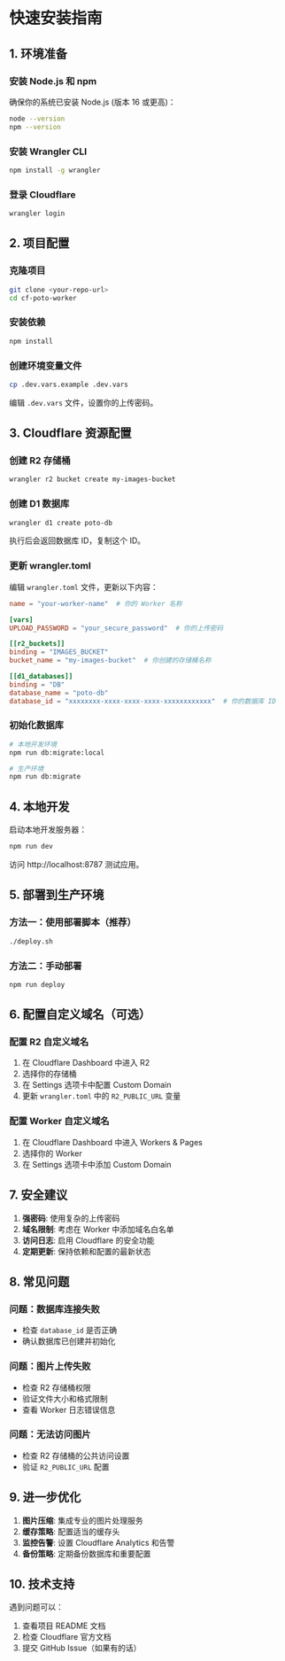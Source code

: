 # 快速安装指南

## 1. 环境准备

### 安装 Node.js 和 npm
确保你的系统已安装 Node.js (版本 16 或更高)：
```bash
node --version
npm --version
```

### 安装 Wrangler CLI
```bash
npm install -g wrangler
```

### 登录 Cloudflare
```bash
wrangler login
```

## 2. 项目配置

### 克隆项目
```bash
git clone <your-repo-url>
cd cf-poto-worker
```

### 安装依赖
```bash
npm install
```

### 创建环境变量文件
```bash
cp .dev.vars.example .dev.vars
```
编辑 `.dev.vars` 文件，设置你的上传密码。

## 3. Cloudflare 资源配置

### 创建 R2 存储桶
```bash
wrangler r2 bucket create my-images-bucket
```

### 创建 D1 数据库
```bash
wrangler d1 create poto-db
```

执行后会返回数据库 ID，复制这个 ID。

### 更新 wrangler.toml
编辑 `wrangler.toml` 文件，更新以下内容：

```toml
name = "your-worker-name"  # 你的 Worker 名称

[vars]
UPLOAD_PASSWORD = "your_secure_password"  # 你的上传密码

[[r2_buckets]]
binding = "IMAGES_BUCKET"
bucket_name = "my-images-bucket"  # 你创建的存储桶名称

[[d1_databases]]
binding = "DB"
database_name = "poto-db"
database_id = "xxxxxxxx-xxxx-xxxx-xxxx-xxxxxxxxxxxx"  # 你的数据库 ID
```

### 初始化数据库
```bash
# 本地开发环境
npm run db:migrate:local

# 生产环境  
npm run db:migrate
```

## 4. 本地开发

启动本地开发服务器：
```bash
npm run dev
```

访问 http://localhost:8787 测试应用。

## 5. 部署到生产环境

### 方法一：使用部署脚本（推荐）
```bash
./deploy.sh
```

### 方法二：手动部署
```bash
npm run deploy
```

## 6. 配置自定义域名（可选）

### 配置 R2 自定义域名
1. 在 Cloudflare Dashboard 中进入 R2
2. 选择你的存储桶
3. 在 Settings 选项卡中配置 Custom Domain
4. 更新 `wrangler.toml` 中的 `R2_PUBLIC_URL` 变量

### 配置 Worker 自定义域名
1. 在 Cloudflare Dashboard 中进入 Workers & Pages
2. 选择你的 Worker
3. 在 Settings 选项卡中添加 Custom Domain

## 7. 安全建议

1. **强密码**: 使用复杂的上传密码
2. **域名限制**: 考虑在 Worker 中添加域名白名单
3. **访问日志**: 启用 Cloudflare 的安全功能
4. **定期更新**: 保持依赖和配置的最新状态

## 8. 常见问题

### 问题：数据库连接失败
- 检查 `database_id` 是否正确
- 确认数据库已创建并初始化

### 问题：图片上传失败
- 检查 R2 存储桶权限
- 验证文件大小和格式限制
- 查看 Worker 日志错误信息

### 问题：无法访问图片
- 检查 R2 存储桶的公共访问设置
- 验证 `R2_PUBLIC_URL` 配置

## 9. 进一步优化

1. **图片压缩**: 集成专业的图片处理服务
2. **缓存策略**: 配置适当的缓存头
3. **监控告警**: 设置 Cloudflare Analytics 和告警
4. **备份策略**: 定期备份数据库和重要配置

## 10. 技术支持

遇到问题可以：
1. 查看项目 README 文档
2. 检查 Cloudflare 官方文档
3. 提交 GitHub Issue（如果有的话）
